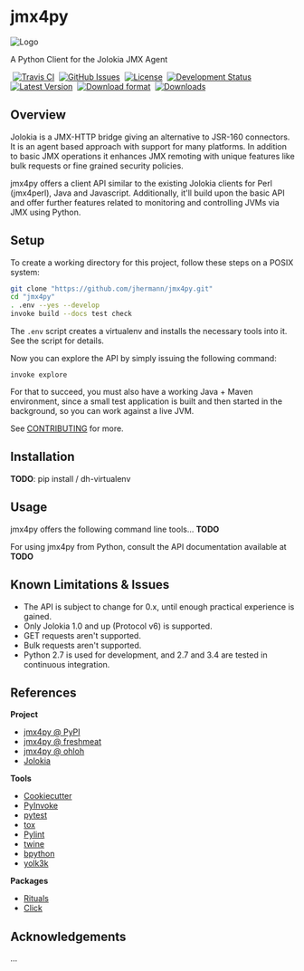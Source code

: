 # jmx4py

![Logo](https://raw.github.com/jhermann/jmx4py/master/docs/_static/jmx4py-logo-64.png)

A Python Client for the Jolokia JMX Agent

 [![Travis CI](https://api.travis-ci.org/jhermann/jmx4py.svg)](https://travis-ci.org/jhermann/jmx4py)
 [![GitHub Issues](https://img.shields.io/github/issues/jhermann/jmx4py.svg)](https://github.com/jhermann/jmx4py/issues)
 [![License](https://img.shields.io/pypi/l/jmx4py.svg)](https://github.com/jhermann/jmx4py/blob/master/LICENSE)
 [![Development Status](https://pypip.in/status/jmx4py/badge.svg)](https://pypi.python.org/pypi/jmx4py/)
 [![Latest Version](https://img.shields.io/pypi/v/jmx4py.svg)](https://pypi.python.org/pypi/jmx4py/)
 [![Download format](https://pypip.in/format/jmx4py/badge.svg)](https://pypi.python.org/pypi/jmx4py/)
 [![Downloads](https://img.shields.io/pypi/dw/jmx4py.svg)](https://pypi.python.org/pypi/jmx4py/)


## Overview

Jolokia is a JMX-HTTP bridge giving an alternative to JSR-160 connectors.
It is an agent based approach with support for many platforms. In addition
to basic JMX operations it enhances JMX remoting with unique features like
bulk requests or fine grained security policies.

jmx4py offers a client API similar to the existing Jolokia clients for Perl
(jmx4perl), Java and Javascript. Additionally, it'll build upon the basic
API and offer further features related to monitoring and controlling JVMs
via JMX using Python.


## Setup

To create a working directory for this project,
follow these steps on a POSIX system:

```sh
git clone "https://github.com/jhermann/jmx4py.git"
cd "jmx4py"
. .env --yes --develop
invoke build --docs test check
```

The ``.env`` script creates a virtualenv and
installs the necessary tools into it.
See the script for details.

Now you can explore the API by simply issuing the following command:

    invoke explore

For that to succeed, you must also have a working Java + Maven environment,
since a small test application is built and then started in the background,
so you can work against a live JVM.

See [CONTRIBUTING](https://github.com/jhermann/jmx4py/blob/master/CONTRIBUTING.md) for more.


## Installation

**TODO**: pip install / dh-virtualenv


## Usage

jmx4py offers the following command line tools... **TODO**

For using jmx4py from Python, consult the API documentation available at **TODO**


## Known Limitations & Issues

* The API is subject to change for 0.x, until enough practical experience is gained.
* Only Jolokia 1.0 and up (Protocol v6) is supported.
* GET requests aren't supported.
* Bulk requests aren't supported.
* Python 2.7 is used for development, and 2.7 and 3.4 are tested in continuous integration.


## References

**Project**

* [jmx4py @ PyPI](http://pypi.python.org/pypi/jmx4py/)
* [jmx4py @ freshmeat](http://freshmeat.net/projects/jmx4py)
* [jmx4py @ ohloh](https://www.ohloh.net/p/jmx4py)
* [Jolokia](http://www.jolokia.org/)

**Tools**

* [Cookiecutter](http://cookiecutter.readthedocs.org/en/latest/)
* [PyInvoke](http://www.pyinvoke.org/)
* [pytest](http://pytest.org/latest/contents.html)
* [tox](https://tox.readthedocs.org/en/latest/)
* [Pylint](http://docs.pylint.org/)
* [twine](https://github.com/pypa/twine#twine)
* [bpython](http://docs.bpython-interpreter.org/)
* [yolk3k](https://github.com/myint/yolk#yolk)

**Packages**

* [Rituals](https://jhermann.github.io/rituals)
* [Click](http://click.pocoo.org/)


## Acknowledgements

…
